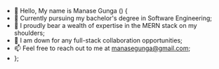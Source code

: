 - 👋 Hello, My name is Manase Gunga () {
- 👀 Currently pursuing my bachelor's degree in Software Engineering;
- 🌱 I proudly bear a wealth of expertise in the MERN stack on my shoulders;
- 💞️ I am down for any full-stack collaboration opportunities;
- 📫 Feel free to reach out to me at manasegunga@gmail.com;
- };
